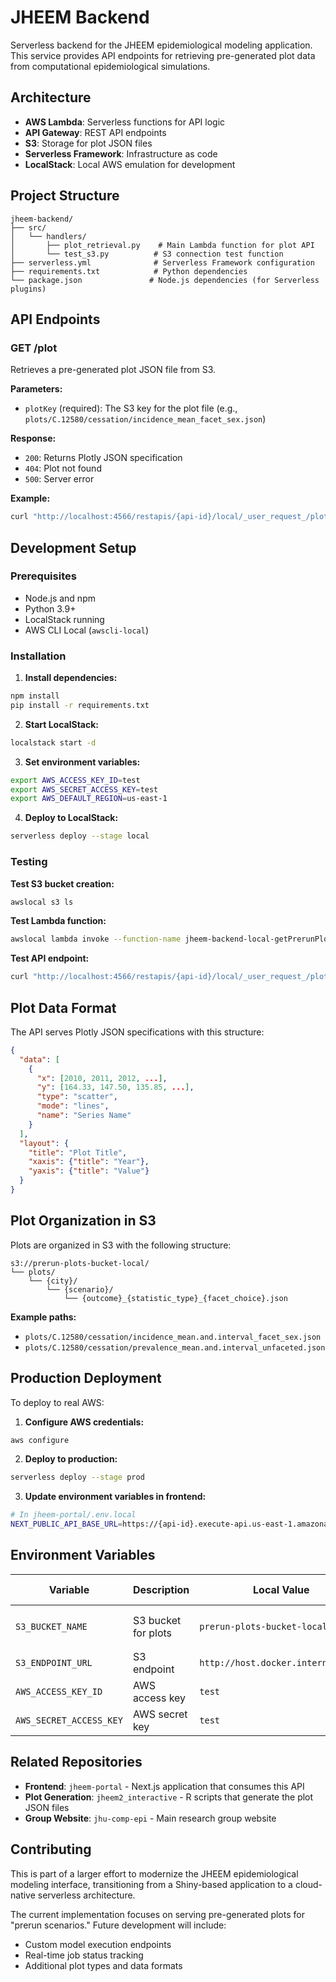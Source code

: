 # JHEEM Backend

Serverless backend for the JHEEM epidemiological modeling application. This service provides API endpoints for retrieving pre-generated plot data from computational epidemiological simulations.

## Architecture

- **AWS Lambda**: Serverless functions for API logic
- **API Gateway**: REST API endpoints
- **S3**: Storage for plot JSON files
- **Serverless Framework**: Infrastructure as code
- **LocalStack**: Local AWS emulation for development

## Project Structure

```
jheem-backend/
├── src/
│   └── handlers/
│       ├── plot_retrieval.py    # Main Lambda function for plot API
│       └── test_s3.py          # S3 connection test function
├── serverless.yml              # Serverless Framework configuration
├── requirements.txt            # Python dependencies
└── package.json               # Node.js dependencies (for Serverless plugins)
```

## API Endpoints

### GET /plot

Retrieves a pre-generated plot JSON file from S3.

**Parameters:**
- `plotKey` (required): The S3 key for the plot file (e.g., `plots/C.12580/cessation/incidence_mean_facet_sex.json`)

**Response:**
- `200`: Returns Plotly JSON specification
- `404`: Plot not found
- `500`: Server error

**Example:**
```bash
curl "http://localhost:4566/restapis/{api-id}/local/_user_request_/plot?plotKey=plots/test.json"
```

## Development Setup

### Prerequisites

- Node.js and npm
- Python 3.9+
- LocalStack running
- AWS CLI Local (`awscli-local`)

### Installation

1. **Install dependencies:**
```bash
npm install
pip install -r requirements.txt
```

2. **Start LocalStack:**
```bash
localstack start -d
```

3. **Set environment variables:**
```bash
export AWS_ACCESS_KEY_ID=test
export AWS_SECRET_ACCESS_KEY=test
export AWS_DEFAULT_REGION=us-east-1
```

4. **Deploy to LocalStack:**
```bash
serverless deploy --stage local
```

### Testing

**Test S3 bucket creation:**
```bash
awslocal s3 ls
```

**Test Lambda function:**
```bash
awslocal lambda invoke --function-name jheem-backend-local-getPrerunPlot --payload '{"queryStringParameters":{"plotKey":"test"}}' response.json
```

**Test API endpoint:**
```bash
curl "http://localhost:4566/restapis/{api-id}/local/_user_request_/plot?plotKey=plots/test.json"
```

## Plot Data Format

The API serves Plotly JSON specifications with this structure:

```json
{
  "data": [
    {
      "x": [2010, 2011, 2012, ...],
      "y": [164.33, 147.50, 135.85, ...],
      "type": "scatter",
      "mode": "lines",
      "name": "Series Name"
    }
  ],
  "layout": {
    "title": "Plot Title",
    "xaxis": {"title": "Year"},
    "yaxis": {"title": "Value"}
  }
}
```

## Plot Organization in S3

Plots are organized in S3 with the following structure:

```
s3://prerun-plots-bucket-local/
└── plots/
    └── {city}/
        └── {scenario}/
            └── {outcome}_{statistic_type}_{facet_choice}.json
```

**Example paths:**
- `plots/C.12580/cessation/incidence_mean.and.interval_facet_sex.json`
- `plots/C.12580/cessation/prevalence_mean.and.interval_unfaceted.json`

## Production Deployment

To deploy to real AWS:

1. **Configure AWS credentials:**
```bash
aws configure
```

2. **Deploy to production:**
```bash
serverless deploy --stage prod
```

3. **Update environment variables in frontend:**
```bash
# In jheem-portal/.env.local
NEXT_PUBLIC_API_BASE_URL=https://{api-id}.execute-api.us-east-1.amazonaws.com/prod
```

## Environment Variables

| Variable | Description | Local Value | Production Value |
|----------|-------------|-------------|------------------|
| `S3_BUCKET_NAME` | S3 bucket for plots | `prerun-plots-bucket-local` | `prerun-plots-bucket-prod` |
| `S3_ENDPOINT_URL` | S3 endpoint | `http://host.docker.internal:4566` | (not set - uses AWS) |
| `AWS_ACCESS_KEY_ID` | AWS access key | `test` | (from AWS credentials) |
| `AWS_SECRET_ACCESS_KEY` | AWS secret key | `test` | (from AWS credentials) |

## Related Repositories

- **Frontend**: `jheem-portal` - Next.js application that consumes this API
- **Plot Generation**: `jheem2_interactive` - R scripts that generate the plot JSON files
- **Group Website**: `jhu-comp-epi` - Main research group website

## Contributing

This is part of a larger effort to modernize the JHEEM epidemiological modeling interface, transitioning from a Shiny-based application to a cloud-native serverless architecture.

The current implementation focuses on serving pre-generated plots for "prerun scenarios." Future development will include:
- Custom model execution endpoints
- Real-time job status tracking
- Additional plot types and data formats
